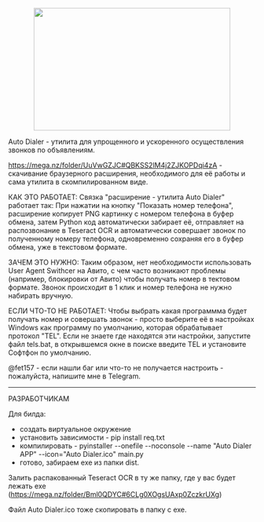 <p align="center">
<img width="400" height="250" src="https://github.com/user-attachments/assets/1cd7fce2-5d40-45a1-992b-334508c70fe4">
</p>


Auto Dialer - утилита для упрощенного и ускоренного осуществления звонков по объявлениям.

https://mega.nz/folder/UuVwGZJC#QBKSS2lM4j2ZJKOPDqi4zA - скачивание браузерного расширения, необходимого для её работы и
сама утилита в скомпилированном виде.

КАК ЭТО РАБОТАЕТ: 
Связка "расширение - утилита Auto Dialer" работает так:
При нажатии  на кнопку "Показать номер телефона", расширение копирует PNG картинку с номером телефона в буфер обмена, затем
Python код автоматически забирает её, отправляет на распозвонание в Teseract OCR и автоматически совершает звонок по
полученному номеру телефона, одновременно сохраняя его в буфер обмена, уже в текстовом формате.

ЗАЧЕМ ЭТО НУЖНО: 
Таким образом, нет необходимости использовать User Agent Swithcer на Авито, с чем часто возникают проблемы (например, блокировки от Авито)
чтобы получать номер в тектовом формате. Звонок происходит в 1 клик и номер телефона не нужно набирать вручную.

ЕСЛИ ЧТО-ТО НЕ РАБОТАЕТ: 
Чтобы выбрать какая программма будет получать номер и совершать звонок - просто выберите её в настройках Windows
как программу по умолчанию, которая обрабатывает протокол "TEL".
Если не знаете где находятся эти настройки, запустите файл tels.bat, в открывшемся окне в поиске введите TEL и установите Софтфон по умолчанию.

@fet157 - если нашли баг или что-то не получается настроить - пожалуйста, напишите мне в Telegram.

-------------------------------------------------------------------------------
РАЗРАБОТЧИКАМ                                                              
                                                                              
Для билда:                                                                 
                                                                              
- создать виртуальное окружение                                               
- установить зависимости - pip install req.txt                                
- компилировать - pyinstaller --onefile --noconsole --name "Auto Dialer APP" --icon="Auto Dialer.ico" main.py
- готово, забираем exe из папки dist.                                         
                                                                              
Залить распакованный Teseract OCR в ту же папку, где у вас будет лежать exe   
(https://mega.nz/folder/Bml0QDYC#6CLg0XOgsUAxp0ZczkrUXg)                      
                                                                              
Файл Auto Dialer.ico тоже скопировать в папку с exe.                          

